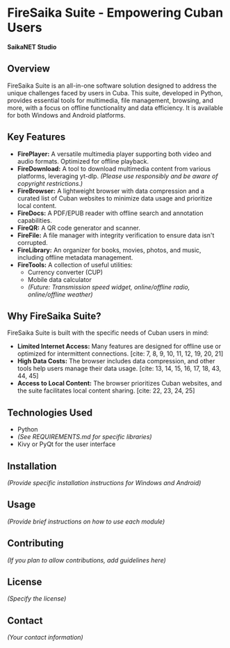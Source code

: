 # FireSaika Suite - Empowering Cuban Users

**SaikaNET Studio**

## Overview

FireSaika Suite is an all-in-one software solution designed to address the unique challenges faced by users in Cuba. This suite, developed in Python, provides essential tools for multimedia, file management, browsing, and more, with a focus on offline functionality and data efficiency.  It is available for both Windows and Android platforms.

## Key Features

* **FirePlayer:** A versatile multimedia player supporting both video and audio formats.  Optimized for offline playback.
* **FireDownload:** A tool to download multimedia content from various platforms, leveraging yt-dlp.  _(Please use responsibly and be aware of copyright restrictions.)_
* **FireBrowser:** A lightweight browser with data compression and a curated list of Cuban websites to minimize data usage and prioritize local content.
* **FireDocs:** A PDF/EPUB reader with offline search and annotation capabilities.
* **FireQR:** A QR code generator and scanner.
* **FireFile:** A file manager with integrity verification to ensure data isn't corrupted.
* **FireLibrary:** An organizer for books, movies, photos, and music, including offline metadata management.
* **FireTools:** A collection of useful utilities:
    * Currency converter (CUP)
    * Mobile data calculator
    * _(Future:  Transmission speed widget, online/offline radio, online/offline weather)_

## Why FireSaika Suite?

FireSaika Suite is built with the specific needs of Cuban users in mind:

* **Limited Internet Access:** Many features are designed for offline use or optimized for intermittent connections. [cite: 7, 8, 9, 10, 11, 12, 19, 20, 21]
* **High Data Costs:** The browser includes data compression, and other tools help users manage their data usage. [cite: 13, 14, 15, 16, 17, 18, 43, 44, 45]
* **Access to Local Content:** The browser prioritizes Cuban websites, and the suite facilitates local content sharing. [cite: 22, 23, 24, 25]

## Technologies Used

* Python
* _(See REQUIREMENTS.md for specific libraries)_
* Kivy or PyQt for the user interface

## Installation

_(Provide specific installation instructions for Windows and Android)_

## Usage

_(Provide brief instructions on how to use each module)_

## Contributing

_(If you plan to allow contributions, add guidelines here)_

## License

_(Specify the license)_

## Contact

_(Your contact information)_